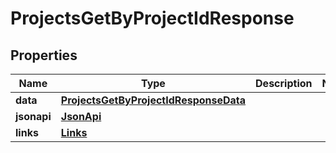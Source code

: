 

# ProjectsGetByProjectIdResponse


## Properties

| Name | Type | Description | Notes |
|------------ | ------------- | ------------- | -------------|
|**data** | [**ProjectsGetByProjectIdResponseData**](ProjectsGetByProjectIdResponseData.md) |  |  |
|**jsonapi** | [**JsonApi**](JsonApi.md) |  |  |
|**links** | [**Links**](Links.md) |  |  |




